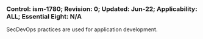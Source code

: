 ### Control: ism-1780; Revision: 0; Updated: Jun-22; Applicability: ALL; Essential Eight: N/A
<p>SecDevOps practices are used for application development.</p>